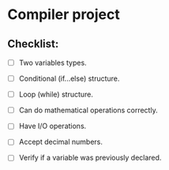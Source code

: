 # Compiler project

## Checklist:
- [ ] Two variables types.
- [ ] Conditional (if...else) structure.
- [ ] Loop (while) structure. 
- [ ] Can do mathematical operations correctly.
- [ ] Have I/O operations.
- [ ] Accept decimal numbers.
- [ ] Verify if a variable was previously declared. 


